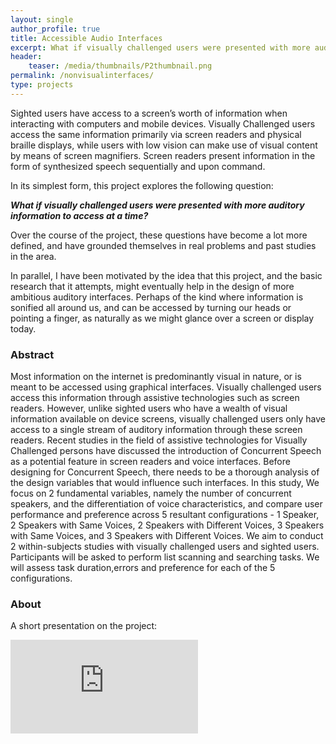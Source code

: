 ```yaml
---
layout: single
author_profile: true
title: Accessible Audio Interfaces
excerpt: What if visually challenged users were presented with more auditory information to access at a time?
header:
    teaser: /media/thumbnails/P2thumbnail.png
permalink: /nonvisualinterfaces/
type: projects
---
```


Sighted users have access to a screen’s worth of information when interacting with computers and mobile devices. Visually Challenged users access the same information primarily via screen readers and physical braille displays, while users with low vision can make use of visual content by means of screen magnifiers. Screen readers present information in the form of synthesized speech sequentially and upon command.

In its simplest form, this project explores the following question:

***What if visually challenged users were presented with more auditory information to access at a time?***

Over the course of the project, these questions have become a lot more defined, and have grounded themselves in real problems and past studies in the area.

In parallel, I have been motivated by the idea that this project, and the basic research that it attempts, might eventually help in the design of more ambitious auditory interfaces. Perhaps of the kind where information is sonified all around us, and can be accessed by turning our heads or pointing a finger, as naturally as we might glance over a screen or display today.


### Abstract

Most information on the internet is predominantly visual in nature, or is meant to be accessed using graphical interfaces. Visually challenged users access this information through assistive technologies such as screen readers. However, unlike sighted users who have a wealth of visual information available on device screens, visually challenged users only have access to a single stream of auditory information through these screen readers. Recent studies in the field of assistive technologies for Visually Challenged persons have discussed the introduction of Concurrent Speech as a potential feature in screen readers and voice interfaces. Before designing for Concurrent Speech, there needs to be a thorough analysis of the design variables that would influence such interfaces. In this study, We focus on 2 fundamental variables, namely the number of concurrent speakers, and the differentiation of voice characteristics, and compare user performance and preference across 5 resultant configurations - 1 Speaker, 2 Speakers with Same Voices, 2 Speakers with Different Voices, 3 Speakers with Same Voices, and 3 Speakers with Different Voices. We aim to conduct 2 within-subjects studies with visually challenged users and sighted users. Participants will be asked to perform list scanning and searching tasks. We will assess task duration,errors and preference for each of the 5 configurations.


### About

A short presentation on the project:

<iframe class = "video" src="https://docs.google.com/presentation/d/e/2PACX-1vQVyU6XQ-nS8f6r9dfhaLwpU--GSYCXl0DNdDvtLB79KKwmVqZ_JCDji3QVCVH6zTIv9o0rhkUffKhZ/embed?start=false&loop=true&delayms=60000" frameborder="0" allowfullscreen="true" mozallowfullscreen="true" webkitallowfullscreen="true"></iframe>



